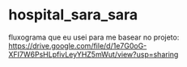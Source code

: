# hospital_sara_sara

fluxograma que eu usei para me basear no projeto:
https://drive.google.com/file/d/1e7G0oG-XFI7W6PsHLpfivLeyYHZ5mWut/view?usp=sharing
